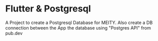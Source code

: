 # Flutter & Postgresql

A Project to create a Postgresql Database for MEITY.
Also create a DB connection between the App the database using "Postgres API" from pub.dev

[//]: # (add refresh page indicator to refresh the status everytime the page is refreshed)
[//]: # (text alignment, proper padding, and spacing and correct format of data)
[//]: # (add timestamp to show the time of last update of status)
[//]: # (filhaal itna hi complete krna hai abhi toh)
